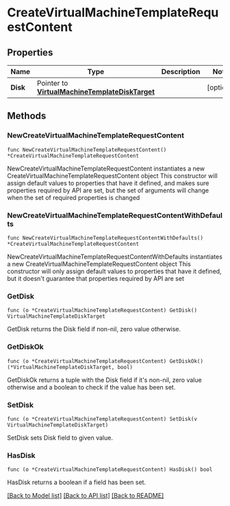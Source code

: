 # CreateVirtualMachineTemplateRequestContent

## Properties

Name | Type | Description | Notes
------------ | ------------- | ------------- | -------------
**Disk** | Pointer to [**VirtualMachineTemplateDiskTarget**](VirtualMachineTemplateDiskTarget.md) |  | [optional] 

## Methods

### NewCreateVirtualMachineTemplateRequestContent

`func NewCreateVirtualMachineTemplateRequestContent() *CreateVirtualMachineTemplateRequestContent`

NewCreateVirtualMachineTemplateRequestContent instantiates a new CreateVirtualMachineTemplateRequestContent object
This constructor will assign default values to properties that have it defined,
and makes sure properties required by API are set, but the set of arguments
will change when the set of required properties is changed

### NewCreateVirtualMachineTemplateRequestContentWithDefaults

`func NewCreateVirtualMachineTemplateRequestContentWithDefaults() *CreateVirtualMachineTemplateRequestContent`

NewCreateVirtualMachineTemplateRequestContentWithDefaults instantiates a new CreateVirtualMachineTemplateRequestContent object
This constructor will only assign default values to properties that have it defined,
but it doesn't guarantee that properties required by API are set

### GetDisk

`func (o *CreateVirtualMachineTemplateRequestContent) GetDisk() VirtualMachineTemplateDiskTarget`

GetDisk returns the Disk field if non-nil, zero value otherwise.

### GetDiskOk

`func (o *CreateVirtualMachineTemplateRequestContent) GetDiskOk() (*VirtualMachineTemplateDiskTarget, bool)`

GetDiskOk returns a tuple with the Disk field if it's non-nil, zero value otherwise
and a boolean to check if the value has been set.

### SetDisk

`func (o *CreateVirtualMachineTemplateRequestContent) SetDisk(v VirtualMachineTemplateDiskTarget)`

SetDisk sets Disk field to given value.

### HasDisk

`func (o *CreateVirtualMachineTemplateRequestContent) HasDisk() bool`

HasDisk returns a boolean if a field has been set.


[[Back to Model list]](../README.md#documentation-for-models) [[Back to API list]](../README.md#documentation-for-api-endpoints) [[Back to README]](../README.md)



